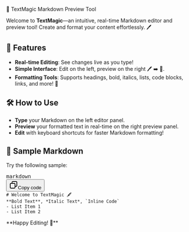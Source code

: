 📄 TextMagic Markdown Preview Tool

Welcome to **TextMagic**—an intuitive, real-time Markdown editor and preview tool! Create and format your content effortlessly. 🖊️


## 🚀 Features

- **Real-time Editing**: See changes live as you type!
- **Simple Interface**: Edit on the left, preview on the right 🖊️ ➡️ 👀.
- **Formatting Tools**: Supports headings, bold, italics, lists, code blocks, links, and more! 📄

## 🛠️ How to Use

- **Type** your Markdown on the left editor panel.
- **Preview** your formatted text in real-time on the right preview panel.
- **Edit** with keyboard shortcuts for faster Markdown formatting!

## 🎨 Sample Markdown

Try the following sample:

<pre class="!overflow-visible"><div class="contain-inline-size rounded-md border-[0.5px] border-token-border-medium relative bg-token-sidebar-surface-primary dark:bg-gray-950"><div class="flex items-center text-token-text-secondary px-4 py-2 text-xs font-sans justify-between rounded-t-md h-9 bg-token-sidebar-surface-primary dark:bg-token-main-surface-secondary select-none">markdown</div><div class="sticky top-9 md:top-[5.75rem]"><div class="absolute bottom-0 right-2 flex h-9 items-center"><div class="flex items-center rounded bg-token-sidebar-surface-primary px-2 font-sans text-xs text-token-text-secondary dark:bg-token-main-surface-secondary"><span class="" data-state="closed"><button class="flex gap-1 items-center select-none py-1"><svg width="24" height="24" viewBox="0 0 24 24" fill="none" xmlns="http://www.w3.org/2000/svg" class="icon-sm"><path fill-rule="evenodd" clip-rule="evenodd" d="M7 5C7 3.34315 8.34315 2 10 2H19C20.6569 2 22 3.34315 22 5V14C22 15.6569 20.6569 17 19 17H17V19C17 20.6569 15.6569 22 14 22H5C3.34315 22 2 20.6569 2 19V10C2 8.34315 3.34315 7 5 7H7V5ZM9 7H14C15.6569 7 17 8.34315 17 10V15H19C19.5523 15 20 14.5523 20 14V5C20 4.44772 19.5523 4 19 4H10C9.44772 4 9 4.44772 9 5V7ZM5 9C4.44772 9 4 9.44772 4 10V19C4 19.5523 4.44772 20 5 20H14C14.5523 20 15 19.5523 15 19V10C15 9.44772 14.5523 9 14 9H5Z" fill="currentColor"></path></svg>Copy code</button></span></div></div></div><div class="overflow-y-auto p-4" dir="ltr"><code class="!whitespace-pre hljs language-markdown"><span class="hljs-section"># Welcome to TextMagic 🖋️</span>
<span class="hljs-strong">**Bold Text**</span>, <span class="hljs-emphasis">*Italic Text*</span>, <span class="hljs-code">`Inline Code`</span>
<span class="hljs-bullet">-</span> List Item 1
<span class="hljs-bullet">-</span> List Item 2
</code></div></div></pre>**Happy Editing! 📝**
